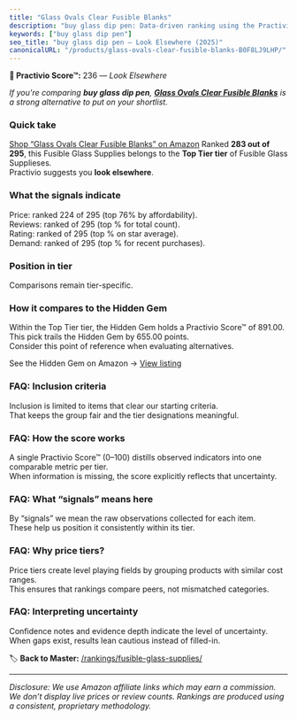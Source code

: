 ```yaml
---
title: "Glass Ovals Clear Fusible Blanks"
description: "buy glass dip pen: Data-driven ranking using the Practivio Score™. Positioned by quality, value, demand, findability, momentum."
keywords: ["buy glass dip pen"]
seo_title: "buy glass dip pen — Look Elsewhere (2025)"
canonicalURL: "/products/glass-ovals-clear-fusible-blanks-B0F8LJ9LHP/"
---
```


**🚫 Practivio Score™:** 236 — _Look Elsewhere_


*If you're comparing **buy glass dip pen**, **[Glass Ovals Clear Fusible Blanks](https://www.amazon.com/dp/B0F8LJ9LHP?tag=practivio-20)** is a strong alternative to put on your shortlist.*
### Quick take
[Shop “Glass Ovals Clear Fusible Blanks” on Amazon](https://www.amazon.com/dp/B0F8LJ9LHP?tag=practivio-20)
Ranked **283 out of 295**, this Fusible Glass Supplies belongs to the **Top Tier tier** of Fusible Glass Supplieses.  
Practivio suggests you **look elsewhere**.

### What the signals indicate
Price: ranked 224 of 295 (top 76% by affordability).  
Reviews: ranked  of 295 (top % for total count).  
Rating: ranked  of 295 (top % on star average).  
Demand: ranked  of 295 (top % for recent purchases).

### Position in tier
Comparisons remain tier-specific.

### How it compares to the Hidden Gem
Within the Top Tier tier, the Hidden Gem holds a Practivio Score™ of 891.00.  
This pick trails the Hidden Gem by 655.00 points.  
Consider this point of reference when evaluating alternatives.  

See the Hidden Gem on Amazon → [View listing](https://www.amazon.com/dp/B0C6T6NXD9?tag=practivio-20)

### FAQ: Inclusion criteria
Inclusion is limited to items that clear our starting criteria.  
That keeps the group fair and the tier designations meaningful.

### FAQ: How the score works
A single Practivio Score™ (0–100) distills observed indicators into one comparable metric per tier.  
When information is missing, the score explicitly reflects that uncertainty.

### FAQ: What “signals” means here
By “signals” we mean the raw observations collected for each item.  
These help us position it consistently within its tier.

### FAQ: Why price tiers?
Price tiers create level playing fields by grouping products with similar cost ranges.  
This ensures that rankings compare peers, not mismatched categories.

### FAQ: Interpreting uncertainty
Confidence notes and evidence depth indicate the level of uncertainty.  
When gaps exist, results lean cautious instead of filled-in.


🏷️ **Back to Master:** [/rankings/fusible-glass-supplies/](/rankings/fusible-glass-supplies/)

---
_Disclosure: We use Amazon affiliate links which may earn a commission. We don’t display live prices or review counts. Rankings are produced using a consistent, proprietary methodology._
